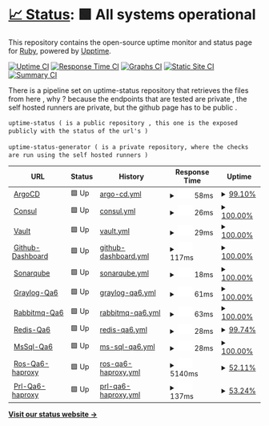 # [📈 Status](https://callruby.github.io/uptime-status): <!--live status--> **🟩 All systems operational**

This repository contains the open-source uptime monitor and status page for [Ruby](http://ruby.com), powered by [Upptime](https://github.com/upptime/upptime).

[![Uptime CI](https://github.com/callruby/uptime-status/workflows/Uptime%20CI/badge.svg)](https://github.com/callruby/uptime-status/actions?query=workflow%3A%22Uptime+CI%22)
[![Response Time CI](https://github.com/callruby/uptime-status/workflows/Response%20Time%20CI/badge.svg)](https://github.com/callruby/uptime-status/actions?query=workflow%3A%22Response+Time+CI%22)
[![Graphs CI](https://github.com/callruby/uptime-status/workflows/Graphs%20CI/badge.svg)](https://github.com/callruby/uptime-status/actions?query=workflow%3A%22Graphs+CI%22)
[![Static Site CI](https://github.com/callruby/uptime-status/workflows/Static%20Site%20CI/badge.svg)](https://github.com/callruby/uptime-status/actions?query=workflow%3A%22Static+Site+CI%22)
[![Summary CI](https://github.com/callruby/uptime-status/workflows/Summary%20CI/badge.svg)](https://github.com/callruby/uptime-status/actions?query=workflow%3A%22Summary+CI%22)

There is a pipeline set on uptime-status repository that retrieves the files from here , why ? because the endpoints that are tested are private , the self hosted runners are private, but the github page has to be public .

    uptime-status ( is a public repository , this one is the exposed publicly with the status of the url's )

    uptime-status-generator ( is a private repository, where the checks are run using the self hosted runners )

<!--start: status pages-->
<!-- This summary is generated by Upptime (https://github.com/upptime/upptime) -->
<!-- Do not edit this manually, your changes will be overwritten -->
<!-- prettier-ignore -->
| URL | Status | History | Response Time | Uptime |
| --- | ------ | ------- | ------------- | ------ |
| <img alt="" src="https://favicons.githubusercontent.com/null" height="13"> [ArgoCD](argocd.devops.ruby.com) | 🟩 Up | [argo-cd.yml](https://github.com/callruby/uptime-status-generator/commits/HEAD/history/argo-cd.yml) | <details><summary><img alt="Response time graph" src="./graphs/argo-cd/response-time-week.png" height="20"> 58ms</summary><br><a href="https://callruby.github.io/uptime-status/history/argo-cd"><img alt="Response time 58" src="https://img.shields.io/endpoint?url=https%3A%2F%2Fraw.githubusercontent.com%2Fcallruby%2Fuptime-status-generator%2FHEAD%2Fapi%2Fargo-cd%2Fresponse-time.json"></a><br><a href="https://callruby.github.io/uptime-status/history/argo-cd"><img alt="24-hour response time 71" src="https://img.shields.io/endpoint?url=https%3A%2F%2Fraw.githubusercontent.com%2Fcallruby%2Fuptime-status-generator%2FHEAD%2Fapi%2Fargo-cd%2Fresponse-time-day.json"></a><br><a href="https://callruby.github.io/uptime-status/history/argo-cd"><img alt="7-day response time 58" src="https://img.shields.io/endpoint?url=https%3A%2F%2Fraw.githubusercontent.com%2Fcallruby%2Fuptime-status-generator%2FHEAD%2Fapi%2Fargo-cd%2Fresponse-time-week.json"></a><br><a href="https://callruby.github.io/uptime-status/history/argo-cd"><img alt="30-day response time 58" src="https://img.shields.io/endpoint?url=https%3A%2F%2Fraw.githubusercontent.com%2Fcallruby%2Fuptime-status-generator%2FHEAD%2Fapi%2Fargo-cd%2Fresponse-time-month.json"></a><br><a href="https://callruby.github.io/uptime-status/history/argo-cd"><img alt="1-year response time 58" src="https://img.shields.io/endpoint?url=https%3A%2F%2Fraw.githubusercontent.com%2Fcallruby%2Fuptime-status-generator%2FHEAD%2Fapi%2Fargo-cd%2Fresponse-time-year.json"></a></details> | <details><summary><a href="https://callruby.github.io/uptime-status/history/argo-cd">99.10%</a></summary><a href="https://callruby.github.io/uptime-status/history/argo-cd"><img alt="All-time uptime 99.10%" src="https://img.shields.io/endpoint?url=https%3A%2F%2Fraw.githubusercontent.com%2Fcallruby%2Fuptime-status-generator%2FHEAD%2Fapi%2Fargo-cd%2Fuptime.json"></a><br><a href="https://callruby.github.io/uptime-status/history/argo-cd"><img alt="24-hour uptime 100.00%" src="https://img.shields.io/endpoint?url=https%3A%2F%2Fraw.githubusercontent.com%2Fcallruby%2Fuptime-status-generator%2FHEAD%2Fapi%2Fargo-cd%2Fuptime-day.json"></a><br><a href="https://callruby.github.io/uptime-status/history/argo-cd"><img alt="7-day uptime 99.10%" src="https://img.shields.io/endpoint?url=https%3A%2F%2Fraw.githubusercontent.com%2Fcallruby%2Fuptime-status-generator%2FHEAD%2Fapi%2Fargo-cd%2Fuptime-week.json"></a><br><a href="https://callruby.github.io/uptime-status/history/argo-cd"><img alt="30-day uptime 99.10%" src="https://img.shields.io/endpoint?url=https%3A%2F%2Fraw.githubusercontent.com%2Fcallruby%2Fuptime-status-generator%2FHEAD%2Fapi%2Fargo-cd%2Fuptime-month.json"></a><br><a href="https://callruby.github.io/uptime-status/history/argo-cd"><img alt="1-year uptime 99.10%" src="https://img.shields.io/endpoint?url=https%3A%2F%2Fraw.githubusercontent.com%2Fcallruby%2Fuptime-status-generator%2FHEAD%2Fapi%2Fargo-cd%2Fuptime-year.json"></a></details>
| <img alt="" src="https://favicons.githubusercontent.com/null" height="13"> [Consul](consul.devops.ruby.com) | 🟩 Up | [consul.yml](https://github.com/callruby/uptime-status-generator/commits/HEAD/history/consul.yml) | <details><summary><img alt="Response time graph" src="./graphs/consul/response-time-week.png" height="20"> 26ms</summary><br><a href="https://callruby.github.io/uptime-status/history/consul"><img alt="Response time 26" src="https://img.shields.io/endpoint?url=https%3A%2F%2Fraw.githubusercontent.com%2Fcallruby%2Fuptime-status-generator%2FHEAD%2Fapi%2Fconsul%2Fresponse-time.json"></a><br><a href="https://callruby.github.io/uptime-status/history/consul"><img alt="24-hour response time 33" src="https://img.shields.io/endpoint?url=https%3A%2F%2Fraw.githubusercontent.com%2Fcallruby%2Fuptime-status-generator%2FHEAD%2Fapi%2Fconsul%2Fresponse-time-day.json"></a><br><a href="https://callruby.github.io/uptime-status/history/consul"><img alt="7-day response time 26" src="https://img.shields.io/endpoint?url=https%3A%2F%2Fraw.githubusercontent.com%2Fcallruby%2Fuptime-status-generator%2FHEAD%2Fapi%2Fconsul%2Fresponse-time-week.json"></a><br><a href="https://callruby.github.io/uptime-status/history/consul"><img alt="30-day response time 26" src="https://img.shields.io/endpoint?url=https%3A%2F%2Fraw.githubusercontent.com%2Fcallruby%2Fuptime-status-generator%2FHEAD%2Fapi%2Fconsul%2Fresponse-time-month.json"></a><br><a href="https://callruby.github.io/uptime-status/history/consul"><img alt="1-year response time 26" src="https://img.shields.io/endpoint?url=https%3A%2F%2Fraw.githubusercontent.com%2Fcallruby%2Fuptime-status-generator%2FHEAD%2Fapi%2Fconsul%2Fresponse-time-year.json"></a></details> | <details><summary><a href="https://callruby.github.io/uptime-status/history/consul">100.00%</a></summary><a href="https://callruby.github.io/uptime-status/history/consul"><img alt="All-time uptime 100.00%" src="https://img.shields.io/endpoint?url=https%3A%2F%2Fraw.githubusercontent.com%2Fcallruby%2Fuptime-status-generator%2FHEAD%2Fapi%2Fconsul%2Fuptime.json"></a><br><a href="https://callruby.github.io/uptime-status/history/consul"><img alt="24-hour uptime 100.00%" src="https://img.shields.io/endpoint?url=https%3A%2F%2Fraw.githubusercontent.com%2Fcallruby%2Fuptime-status-generator%2FHEAD%2Fapi%2Fconsul%2Fuptime-day.json"></a><br><a href="https://callruby.github.io/uptime-status/history/consul"><img alt="7-day uptime 100.00%" src="https://img.shields.io/endpoint?url=https%3A%2F%2Fraw.githubusercontent.com%2Fcallruby%2Fuptime-status-generator%2FHEAD%2Fapi%2Fconsul%2Fuptime-week.json"></a><br><a href="https://callruby.github.io/uptime-status/history/consul"><img alt="30-day uptime 100.00%" src="https://img.shields.io/endpoint?url=https%3A%2F%2Fraw.githubusercontent.com%2Fcallruby%2Fuptime-status-generator%2FHEAD%2Fapi%2Fconsul%2Fuptime-month.json"></a><br><a href="https://callruby.github.io/uptime-status/history/consul"><img alt="1-year uptime 100.00%" src="https://img.shields.io/endpoint?url=https%3A%2F%2Fraw.githubusercontent.com%2Fcallruby%2Fuptime-status-generator%2FHEAD%2Fapi%2Fconsul%2Fuptime-year.json"></a></details>
| <img alt="" src="https://favicons.githubusercontent.com/8200" height="13"> [Vault](vault.devops.ruby.com:8200) | 🟩 Up | [vault.yml](https://github.com/callruby/uptime-status-generator/commits/HEAD/history/vault.yml) | <details><summary><img alt="Response time graph" src="./graphs/vault/response-time-week.png" height="20"> 29ms</summary><br><a href="https://callruby.github.io/uptime-status/history/vault"><img alt="Response time 29" src="https://img.shields.io/endpoint?url=https%3A%2F%2Fraw.githubusercontent.com%2Fcallruby%2Fuptime-status-generator%2FHEAD%2Fapi%2Fvault%2Fresponse-time.json"></a><br><a href="https://callruby.github.io/uptime-status/history/vault"><img alt="24-hour response time 24" src="https://img.shields.io/endpoint?url=https%3A%2F%2Fraw.githubusercontent.com%2Fcallruby%2Fuptime-status-generator%2FHEAD%2Fapi%2Fvault%2Fresponse-time-day.json"></a><br><a href="https://callruby.github.io/uptime-status/history/vault"><img alt="7-day response time 29" src="https://img.shields.io/endpoint?url=https%3A%2F%2Fraw.githubusercontent.com%2Fcallruby%2Fuptime-status-generator%2FHEAD%2Fapi%2Fvault%2Fresponse-time-week.json"></a><br><a href="https://callruby.github.io/uptime-status/history/vault"><img alt="30-day response time 29" src="https://img.shields.io/endpoint?url=https%3A%2F%2Fraw.githubusercontent.com%2Fcallruby%2Fuptime-status-generator%2FHEAD%2Fapi%2Fvault%2Fresponse-time-month.json"></a><br><a href="https://callruby.github.io/uptime-status/history/vault"><img alt="1-year response time 29" src="https://img.shields.io/endpoint?url=https%3A%2F%2Fraw.githubusercontent.com%2Fcallruby%2Fuptime-status-generator%2FHEAD%2Fapi%2Fvault%2Fresponse-time-year.json"></a></details> | <details><summary><a href="https://callruby.github.io/uptime-status/history/vault">100.00%</a></summary><a href="https://callruby.github.io/uptime-status/history/vault"><img alt="All-time uptime 100.00%" src="https://img.shields.io/endpoint?url=https%3A%2F%2Fraw.githubusercontent.com%2Fcallruby%2Fuptime-status-generator%2FHEAD%2Fapi%2Fvault%2Fuptime.json"></a><br><a href="https://callruby.github.io/uptime-status/history/vault"><img alt="24-hour uptime 100.00%" src="https://img.shields.io/endpoint?url=https%3A%2F%2Fraw.githubusercontent.com%2Fcallruby%2Fuptime-status-generator%2FHEAD%2Fapi%2Fvault%2Fuptime-day.json"></a><br><a href="https://callruby.github.io/uptime-status/history/vault"><img alt="7-day uptime 100.00%" src="https://img.shields.io/endpoint?url=https%3A%2F%2Fraw.githubusercontent.com%2Fcallruby%2Fuptime-status-generator%2FHEAD%2Fapi%2Fvault%2Fuptime-week.json"></a><br><a href="https://callruby.github.io/uptime-status/history/vault"><img alt="30-day uptime 100.00%" src="https://img.shields.io/endpoint?url=https%3A%2F%2Fraw.githubusercontent.com%2Fcallruby%2Fuptime-status-generator%2FHEAD%2Fapi%2Fvault%2Fuptime-month.json"></a><br><a href="https://callruby.github.io/uptime-status/history/vault"><img alt="1-year uptime 100.00%" src="https://img.shields.io/endpoint?url=https%3A%2F%2Fraw.githubusercontent.com%2Fcallruby%2Fuptime-status-generator%2FHEAD%2Fapi%2Fvault%2Fuptime-year.json"></a></details>
| <img alt="" src="https://favicons.githubusercontent.com/8080" height="13"> [Github-Dashboard](github-dashboard.dev.devops.ruby.com:8080) | 🟩 Up | [github-dashboard.yml](https://github.com/callruby/uptime-status-generator/commits/HEAD/history/github-dashboard.yml) | <details><summary><img alt="Response time graph" src="./graphs/github-dashboard/response-time-week.png" height="20"> 117ms</summary><br><a href="https://callruby.github.io/uptime-status/history/github-dashboard"><img alt="Response time 117" src="https://img.shields.io/endpoint?url=https%3A%2F%2Fraw.githubusercontent.com%2Fcallruby%2Fuptime-status-generator%2FHEAD%2Fapi%2Fgithub-dashboard%2Fresponse-time.json"></a><br><a href="https://callruby.github.io/uptime-status/history/github-dashboard"><img alt="24-hour response time 59" src="https://img.shields.io/endpoint?url=https%3A%2F%2Fraw.githubusercontent.com%2Fcallruby%2Fuptime-status-generator%2FHEAD%2Fapi%2Fgithub-dashboard%2Fresponse-time-day.json"></a><br><a href="https://callruby.github.io/uptime-status/history/github-dashboard"><img alt="7-day response time 117" src="https://img.shields.io/endpoint?url=https%3A%2F%2Fraw.githubusercontent.com%2Fcallruby%2Fuptime-status-generator%2FHEAD%2Fapi%2Fgithub-dashboard%2Fresponse-time-week.json"></a><br><a href="https://callruby.github.io/uptime-status/history/github-dashboard"><img alt="30-day response time 117" src="https://img.shields.io/endpoint?url=https%3A%2F%2Fraw.githubusercontent.com%2Fcallruby%2Fuptime-status-generator%2FHEAD%2Fapi%2Fgithub-dashboard%2Fresponse-time-month.json"></a><br><a href="https://callruby.github.io/uptime-status/history/github-dashboard"><img alt="1-year response time 117" src="https://img.shields.io/endpoint?url=https%3A%2F%2Fraw.githubusercontent.com%2Fcallruby%2Fuptime-status-generator%2FHEAD%2Fapi%2Fgithub-dashboard%2Fresponse-time-year.json"></a></details> | <details><summary><a href="https://callruby.github.io/uptime-status/history/github-dashboard">100.00%</a></summary><a href="https://callruby.github.io/uptime-status/history/github-dashboard"><img alt="All-time uptime 100.00%" src="https://img.shields.io/endpoint?url=https%3A%2F%2Fraw.githubusercontent.com%2Fcallruby%2Fuptime-status-generator%2FHEAD%2Fapi%2Fgithub-dashboard%2Fuptime.json"></a><br><a href="https://callruby.github.io/uptime-status/history/github-dashboard"><img alt="24-hour uptime 100.00%" src="https://img.shields.io/endpoint?url=https%3A%2F%2Fraw.githubusercontent.com%2Fcallruby%2Fuptime-status-generator%2FHEAD%2Fapi%2Fgithub-dashboard%2Fuptime-day.json"></a><br><a href="https://callruby.github.io/uptime-status/history/github-dashboard"><img alt="7-day uptime 100.00%" src="https://img.shields.io/endpoint?url=https%3A%2F%2Fraw.githubusercontent.com%2Fcallruby%2Fuptime-status-generator%2FHEAD%2Fapi%2Fgithub-dashboard%2Fuptime-week.json"></a><br><a href="https://callruby.github.io/uptime-status/history/github-dashboard"><img alt="30-day uptime 100.00%" src="https://img.shields.io/endpoint?url=https%3A%2F%2Fraw.githubusercontent.com%2Fcallruby%2Fuptime-status-generator%2FHEAD%2Fapi%2Fgithub-dashboard%2Fuptime-month.json"></a><br><a href="https://callruby.github.io/uptime-status/history/github-dashboard"><img alt="1-year uptime 100.00%" src="https://img.shields.io/endpoint?url=https%3A%2F%2Fraw.githubusercontent.com%2Fcallruby%2Fuptime-status-generator%2FHEAD%2Fapi%2Fgithub-dashboard%2Fuptime-year.json"></a></details>
| <img alt="" src="https://favicons.githubusercontent.com/9000" height="13"> [Sonarqube](sonarqube.devops.ruby.com:9000) | 🟩 Up | [sonarqube.yml](https://github.com/callruby/uptime-status-generator/commits/HEAD/history/sonarqube.yml) | <details><summary><img alt="Response time graph" src="./graphs/sonarqube/response-time-week.png" height="20"> 18ms</summary><br><a href="https://callruby.github.io/uptime-status/history/sonarqube"><img alt="Response time 18" src="https://img.shields.io/endpoint?url=https%3A%2F%2Fraw.githubusercontent.com%2Fcallruby%2Fuptime-status-generator%2FHEAD%2Fapi%2Fsonarqube%2Fresponse-time.json"></a><br><a href="https://callruby.github.io/uptime-status/history/sonarqube"><img alt="24-hour response time 18" src="https://img.shields.io/endpoint?url=https%3A%2F%2Fraw.githubusercontent.com%2Fcallruby%2Fuptime-status-generator%2FHEAD%2Fapi%2Fsonarqube%2Fresponse-time-day.json"></a><br><a href="https://callruby.github.io/uptime-status/history/sonarqube"><img alt="7-day response time 18" src="https://img.shields.io/endpoint?url=https%3A%2F%2Fraw.githubusercontent.com%2Fcallruby%2Fuptime-status-generator%2FHEAD%2Fapi%2Fsonarqube%2Fresponse-time-week.json"></a><br><a href="https://callruby.github.io/uptime-status/history/sonarqube"><img alt="30-day response time 18" src="https://img.shields.io/endpoint?url=https%3A%2F%2Fraw.githubusercontent.com%2Fcallruby%2Fuptime-status-generator%2FHEAD%2Fapi%2Fsonarqube%2Fresponse-time-month.json"></a><br><a href="https://callruby.github.io/uptime-status/history/sonarqube"><img alt="1-year response time 18" src="https://img.shields.io/endpoint?url=https%3A%2F%2Fraw.githubusercontent.com%2Fcallruby%2Fuptime-status-generator%2FHEAD%2Fapi%2Fsonarqube%2Fresponse-time-year.json"></a></details> | <details><summary><a href="https://callruby.github.io/uptime-status/history/sonarqube">100.00%</a></summary><a href="https://callruby.github.io/uptime-status/history/sonarqube"><img alt="All-time uptime 100.00%" src="https://img.shields.io/endpoint?url=https%3A%2F%2Fraw.githubusercontent.com%2Fcallruby%2Fuptime-status-generator%2FHEAD%2Fapi%2Fsonarqube%2Fuptime.json"></a><br><a href="https://callruby.github.io/uptime-status/history/sonarqube"><img alt="24-hour uptime 100.00%" src="https://img.shields.io/endpoint?url=https%3A%2F%2Fraw.githubusercontent.com%2Fcallruby%2Fuptime-status-generator%2FHEAD%2Fapi%2Fsonarqube%2Fuptime-day.json"></a><br><a href="https://callruby.github.io/uptime-status/history/sonarqube"><img alt="7-day uptime 100.00%" src="https://img.shields.io/endpoint?url=https%3A%2F%2Fraw.githubusercontent.com%2Fcallruby%2Fuptime-status-generator%2FHEAD%2Fapi%2Fsonarqube%2Fuptime-week.json"></a><br><a href="https://callruby.github.io/uptime-status/history/sonarqube"><img alt="30-day uptime 100.00%" src="https://img.shields.io/endpoint?url=https%3A%2F%2Fraw.githubusercontent.com%2Fcallruby%2Fuptime-status-generator%2FHEAD%2Fapi%2Fsonarqube%2Fuptime-month.json"></a><br><a href="https://callruby.github.io/uptime-status/history/sonarqube"><img alt="1-year uptime 100.00%" src="https://img.shields.io/endpoint?url=https%3A%2F%2Fraw.githubusercontent.com%2Fcallruby%2Fuptime-status-generator%2FHEAD%2Fapi%2Fsonarqube%2Fuptime-year.json"></a></details>
| <img alt="" src="https://favicons.githubusercontent.com/9000" height="13"> [Graylog-Qa6](graylog-qa6.dev.devops.ruby.com:9000) | 🟩 Up | [graylog-qa6.yml](https://github.com/callruby/uptime-status-generator/commits/HEAD/history/graylog-qa6.yml) | <details><summary><img alt="Response time graph" src="./graphs/graylog-qa6/response-time-week.png" height="20"> 61ms</summary><br><a href="https://callruby.github.io/uptime-status/history/graylog-qa6"><img alt="Response time 61" src="https://img.shields.io/endpoint?url=https%3A%2F%2Fraw.githubusercontent.com%2Fcallruby%2Fuptime-status-generator%2FHEAD%2Fapi%2Fgraylog-qa6%2Fresponse-time.json"></a><br><a href="https://callruby.github.io/uptime-status/history/graylog-qa6"><img alt="24-hour response time 57" src="https://img.shields.io/endpoint?url=https%3A%2F%2Fraw.githubusercontent.com%2Fcallruby%2Fuptime-status-generator%2FHEAD%2Fapi%2Fgraylog-qa6%2Fresponse-time-day.json"></a><br><a href="https://callruby.github.io/uptime-status/history/graylog-qa6"><img alt="7-day response time 61" src="https://img.shields.io/endpoint?url=https%3A%2F%2Fraw.githubusercontent.com%2Fcallruby%2Fuptime-status-generator%2FHEAD%2Fapi%2Fgraylog-qa6%2Fresponse-time-week.json"></a><br><a href="https://callruby.github.io/uptime-status/history/graylog-qa6"><img alt="30-day response time 61" src="https://img.shields.io/endpoint?url=https%3A%2F%2Fraw.githubusercontent.com%2Fcallruby%2Fuptime-status-generator%2FHEAD%2Fapi%2Fgraylog-qa6%2Fresponse-time-month.json"></a><br><a href="https://callruby.github.io/uptime-status/history/graylog-qa6"><img alt="1-year response time 61" src="https://img.shields.io/endpoint?url=https%3A%2F%2Fraw.githubusercontent.com%2Fcallruby%2Fuptime-status-generator%2FHEAD%2Fapi%2Fgraylog-qa6%2Fresponse-time-year.json"></a></details> | <details><summary><a href="https://callruby.github.io/uptime-status/history/graylog-qa6">100.00%</a></summary><a href="https://callruby.github.io/uptime-status/history/graylog-qa6"><img alt="All-time uptime 100.00%" src="https://img.shields.io/endpoint?url=https%3A%2F%2Fraw.githubusercontent.com%2Fcallruby%2Fuptime-status-generator%2FHEAD%2Fapi%2Fgraylog-qa6%2Fuptime.json"></a><br><a href="https://callruby.github.io/uptime-status/history/graylog-qa6"><img alt="24-hour uptime 100.00%" src="https://img.shields.io/endpoint?url=https%3A%2F%2Fraw.githubusercontent.com%2Fcallruby%2Fuptime-status-generator%2FHEAD%2Fapi%2Fgraylog-qa6%2Fuptime-day.json"></a><br><a href="https://callruby.github.io/uptime-status/history/graylog-qa6"><img alt="7-day uptime 100.00%" src="https://img.shields.io/endpoint?url=https%3A%2F%2Fraw.githubusercontent.com%2Fcallruby%2Fuptime-status-generator%2FHEAD%2Fapi%2Fgraylog-qa6%2Fuptime-week.json"></a><br><a href="https://callruby.github.io/uptime-status/history/graylog-qa6"><img alt="30-day uptime 100.00%" src="https://img.shields.io/endpoint?url=https%3A%2F%2Fraw.githubusercontent.com%2Fcallruby%2Fuptime-status-generator%2FHEAD%2Fapi%2Fgraylog-qa6%2Fuptime-month.json"></a><br><a href="https://callruby.github.io/uptime-status/history/graylog-qa6"><img alt="1-year uptime 100.00%" src="https://img.shields.io/endpoint?url=https%3A%2F%2Fraw.githubusercontent.com%2Fcallruby%2Fuptime-status-generator%2FHEAD%2Fapi%2Fgraylog-qa6%2Fuptime-year.json"></a></details>
| <img alt="" src="https://favicons.githubusercontent.com/15672" height="13"> [Rabbitmq-Qa6](rabbitmq-qa6.dev.devops.ruby.com:15672) | 🟩 Up | [rabbitmq-qa6.yml](https://github.com/callruby/uptime-status-generator/commits/HEAD/history/rabbitmq-qa6.yml) | <details><summary><img alt="Response time graph" src="./graphs/rabbitmq-qa6/response-time-week.png" height="20"> 63ms</summary><br><a href="https://callruby.github.io/uptime-status/history/rabbitmq-qa6"><img alt="Response time 63" src="https://img.shields.io/endpoint?url=https%3A%2F%2Fraw.githubusercontent.com%2Fcallruby%2Fuptime-status-generator%2FHEAD%2Fapi%2Frabbitmq-qa6%2Fresponse-time.json"></a><br><a href="https://callruby.github.io/uptime-status/history/rabbitmq-qa6"><img alt="24-hour response time 60" src="https://img.shields.io/endpoint?url=https%3A%2F%2Fraw.githubusercontent.com%2Fcallruby%2Fuptime-status-generator%2FHEAD%2Fapi%2Frabbitmq-qa6%2Fresponse-time-day.json"></a><br><a href="https://callruby.github.io/uptime-status/history/rabbitmq-qa6"><img alt="7-day response time 63" src="https://img.shields.io/endpoint?url=https%3A%2F%2Fraw.githubusercontent.com%2Fcallruby%2Fuptime-status-generator%2FHEAD%2Fapi%2Frabbitmq-qa6%2Fresponse-time-week.json"></a><br><a href="https://callruby.github.io/uptime-status/history/rabbitmq-qa6"><img alt="30-day response time 63" src="https://img.shields.io/endpoint?url=https%3A%2F%2Fraw.githubusercontent.com%2Fcallruby%2Fuptime-status-generator%2FHEAD%2Fapi%2Frabbitmq-qa6%2Fresponse-time-month.json"></a><br><a href="https://callruby.github.io/uptime-status/history/rabbitmq-qa6"><img alt="1-year response time 63" src="https://img.shields.io/endpoint?url=https%3A%2F%2Fraw.githubusercontent.com%2Fcallruby%2Fuptime-status-generator%2FHEAD%2Fapi%2Frabbitmq-qa6%2Fresponse-time-year.json"></a></details> | <details><summary><a href="https://callruby.github.io/uptime-status/history/rabbitmq-qa6">100.00%</a></summary><a href="https://callruby.github.io/uptime-status/history/rabbitmq-qa6"><img alt="All-time uptime 100.00%" src="https://img.shields.io/endpoint?url=https%3A%2F%2Fraw.githubusercontent.com%2Fcallruby%2Fuptime-status-generator%2FHEAD%2Fapi%2Frabbitmq-qa6%2Fuptime.json"></a><br><a href="https://callruby.github.io/uptime-status/history/rabbitmq-qa6"><img alt="24-hour uptime 100.00%" src="https://img.shields.io/endpoint?url=https%3A%2F%2Fraw.githubusercontent.com%2Fcallruby%2Fuptime-status-generator%2FHEAD%2Fapi%2Frabbitmq-qa6%2Fuptime-day.json"></a><br><a href="https://callruby.github.io/uptime-status/history/rabbitmq-qa6"><img alt="7-day uptime 100.00%" src="https://img.shields.io/endpoint?url=https%3A%2F%2Fraw.githubusercontent.com%2Fcallruby%2Fuptime-status-generator%2FHEAD%2Fapi%2Frabbitmq-qa6%2Fuptime-week.json"></a><br><a href="https://callruby.github.io/uptime-status/history/rabbitmq-qa6"><img alt="30-day uptime 100.00%" src="https://img.shields.io/endpoint?url=https%3A%2F%2Fraw.githubusercontent.com%2Fcallruby%2Fuptime-status-generator%2FHEAD%2Fapi%2Frabbitmq-qa6%2Fuptime-month.json"></a><br><a href="https://callruby.github.io/uptime-status/history/rabbitmq-qa6"><img alt="1-year uptime 100.00%" src="https://img.shields.io/endpoint?url=https%3A%2F%2Fraw.githubusercontent.com%2Fcallruby%2Fuptime-status-generator%2FHEAD%2Fapi%2Frabbitmq-qa6%2Fuptime-year.json"></a></details>
| <img alt="" src="https://favicons.githubusercontent.com/null" height="13"> [Redis-Qa6](redis-qa6.dev.devops.ruby.com) | 🟩 Up | [redis-qa6.yml](https://github.com/callruby/uptime-status-generator/commits/HEAD/history/redis-qa6.yml) | <details><summary><img alt="Response time graph" src="./graphs/redis-qa6/response-time-week.png" height="20"> 28ms</summary><br><a href="https://callruby.github.io/uptime-status/history/redis-qa6"><img alt="Response time 28" src="https://img.shields.io/endpoint?url=https%3A%2F%2Fraw.githubusercontent.com%2Fcallruby%2Fuptime-status-generator%2FHEAD%2Fapi%2Fredis-qa6%2Fresponse-time.json"></a><br><a href="https://callruby.github.io/uptime-status/history/redis-qa6"><img alt="24-hour response time 28" src="https://img.shields.io/endpoint?url=https%3A%2F%2Fraw.githubusercontent.com%2Fcallruby%2Fuptime-status-generator%2FHEAD%2Fapi%2Fredis-qa6%2Fresponse-time-day.json"></a><br><a href="https://callruby.github.io/uptime-status/history/redis-qa6"><img alt="7-day response time 28" src="https://img.shields.io/endpoint?url=https%3A%2F%2Fraw.githubusercontent.com%2Fcallruby%2Fuptime-status-generator%2FHEAD%2Fapi%2Fredis-qa6%2Fresponse-time-week.json"></a><br><a href="https://callruby.github.io/uptime-status/history/redis-qa6"><img alt="30-day response time 28" src="https://img.shields.io/endpoint?url=https%3A%2F%2Fraw.githubusercontent.com%2Fcallruby%2Fuptime-status-generator%2FHEAD%2Fapi%2Fredis-qa6%2Fresponse-time-month.json"></a><br><a href="https://callruby.github.io/uptime-status/history/redis-qa6"><img alt="1-year response time 28" src="https://img.shields.io/endpoint?url=https%3A%2F%2Fraw.githubusercontent.com%2Fcallruby%2Fuptime-status-generator%2FHEAD%2Fapi%2Fredis-qa6%2Fresponse-time-year.json"></a></details> | <details><summary><a href="https://callruby.github.io/uptime-status/history/redis-qa6">99.74%</a></summary><a href="https://callruby.github.io/uptime-status/history/redis-qa6"><img alt="All-time uptime 99.74%" src="https://img.shields.io/endpoint?url=https%3A%2F%2Fraw.githubusercontent.com%2Fcallruby%2Fuptime-status-generator%2FHEAD%2Fapi%2Fredis-qa6%2Fuptime.json"></a><br><a href="https://callruby.github.io/uptime-status/history/redis-qa6"><img alt="24-hour uptime 100.00%" src="https://img.shields.io/endpoint?url=https%3A%2F%2Fraw.githubusercontent.com%2Fcallruby%2Fuptime-status-generator%2FHEAD%2Fapi%2Fredis-qa6%2Fuptime-day.json"></a><br><a href="https://callruby.github.io/uptime-status/history/redis-qa6"><img alt="7-day uptime 99.74%" src="https://img.shields.io/endpoint?url=https%3A%2F%2Fraw.githubusercontent.com%2Fcallruby%2Fuptime-status-generator%2FHEAD%2Fapi%2Fredis-qa6%2Fuptime-week.json"></a><br><a href="https://callruby.github.io/uptime-status/history/redis-qa6"><img alt="30-day uptime 99.74%" src="https://img.shields.io/endpoint?url=https%3A%2F%2Fraw.githubusercontent.com%2Fcallruby%2Fuptime-status-generator%2FHEAD%2Fapi%2Fredis-qa6%2Fuptime-month.json"></a><br><a href="https://callruby.github.io/uptime-status/history/redis-qa6"><img alt="1-year uptime 99.74%" src="https://img.shields.io/endpoint?url=https%3A%2F%2Fraw.githubusercontent.com%2Fcallruby%2Fuptime-status-generator%2FHEAD%2Fapi%2Fredis-qa6%2Fuptime-year.json"></a></details>
| <img alt="" src="https://favicons.githubusercontent.com/null" height="13"> [MsSql-Qa6](mssqldb-master-qa6.dev.devops.ruby.com) | 🟩 Up | [ms-sql-qa6.yml](https://github.com/callruby/uptime-status-generator/commits/HEAD/history/ms-sql-qa6.yml) | <details><summary><img alt="Response time graph" src="./graphs/ms-sql-qa6/response-time-week.png" height="20"> 28ms</summary><br><a href="https://callruby.github.io/uptime-status/history/ms-sql-qa6"><img alt="Response time 28" src="https://img.shields.io/endpoint?url=https%3A%2F%2Fraw.githubusercontent.com%2Fcallruby%2Fuptime-status-generator%2FHEAD%2Fapi%2Fms-sql-qa6%2Fresponse-time.json"></a><br><a href="https://callruby.github.io/uptime-status/history/ms-sql-qa6"><img alt="24-hour response time 27" src="https://img.shields.io/endpoint?url=https%3A%2F%2Fraw.githubusercontent.com%2Fcallruby%2Fuptime-status-generator%2FHEAD%2Fapi%2Fms-sql-qa6%2Fresponse-time-day.json"></a><br><a href="https://callruby.github.io/uptime-status/history/ms-sql-qa6"><img alt="7-day response time 28" src="https://img.shields.io/endpoint?url=https%3A%2F%2Fraw.githubusercontent.com%2Fcallruby%2Fuptime-status-generator%2FHEAD%2Fapi%2Fms-sql-qa6%2Fresponse-time-week.json"></a><br><a href="https://callruby.github.io/uptime-status/history/ms-sql-qa6"><img alt="30-day response time 28" src="https://img.shields.io/endpoint?url=https%3A%2F%2Fraw.githubusercontent.com%2Fcallruby%2Fuptime-status-generator%2FHEAD%2Fapi%2Fms-sql-qa6%2Fresponse-time-month.json"></a><br><a href="https://callruby.github.io/uptime-status/history/ms-sql-qa6"><img alt="1-year response time 28" src="https://img.shields.io/endpoint?url=https%3A%2F%2Fraw.githubusercontent.com%2Fcallruby%2Fuptime-status-generator%2FHEAD%2Fapi%2Fms-sql-qa6%2Fresponse-time-year.json"></a></details> | <details><summary><a href="https://callruby.github.io/uptime-status/history/ms-sql-qa6">100.00%</a></summary><a href="https://callruby.github.io/uptime-status/history/ms-sql-qa6"><img alt="All-time uptime 100.00%" src="https://img.shields.io/endpoint?url=https%3A%2F%2Fraw.githubusercontent.com%2Fcallruby%2Fuptime-status-generator%2FHEAD%2Fapi%2Fms-sql-qa6%2Fuptime.json"></a><br><a href="https://callruby.github.io/uptime-status/history/ms-sql-qa6"><img alt="24-hour uptime 100.00%" src="https://img.shields.io/endpoint?url=https%3A%2F%2Fraw.githubusercontent.com%2Fcallruby%2Fuptime-status-generator%2FHEAD%2Fapi%2Fms-sql-qa6%2Fuptime-day.json"></a><br><a href="https://callruby.github.io/uptime-status/history/ms-sql-qa6"><img alt="7-day uptime 100.00%" src="https://img.shields.io/endpoint?url=https%3A%2F%2Fraw.githubusercontent.com%2Fcallruby%2Fuptime-status-generator%2FHEAD%2Fapi%2Fms-sql-qa6%2Fuptime-week.json"></a><br><a href="https://callruby.github.io/uptime-status/history/ms-sql-qa6"><img alt="30-day uptime 100.00%" src="https://img.shields.io/endpoint?url=https%3A%2F%2Fraw.githubusercontent.com%2Fcallruby%2Fuptime-status-generator%2FHEAD%2Fapi%2Fms-sql-qa6%2Fuptime-month.json"></a><br><a href="https://callruby.github.io/uptime-status/history/ms-sql-qa6"><img alt="1-year uptime 100.00%" src="https://img.shields.io/endpoint?url=https%3A%2F%2Fraw.githubusercontent.com%2Fcallruby%2Fuptime-status-generator%2FHEAD%2Fapi%2Fms-sql-qa6%2Fuptime-year.json"></a></details>
| <img alt="" src="https://favicons.githubusercontent.com/null" height="13"> [Ros-Qa6-haproxy](qa6ros.dev.devops.ruby.com) | 🟩 Up | [ros-qa6-haproxy.yml](https://github.com/callruby/uptime-status-generator/commits/HEAD/history/ros-qa6-haproxy.yml) | <details><summary><img alt="Response time graph" src="./graphs/ros-qa6-haproxy/response-time-week.png" height="20"> 5140ms</summary><br><a href="https://callruby.github.io/uptime-status/history/ros-qa6-haproxy"><img alt="Response time 5140" src="https://img.shields.io/endpoint?url=https%3A%2F%2Fraw.githubusercontent.com%2Fcallruby%2Fuptime-status-generator%2FHEAD%2Fapi%2Fros-qa6-haproxy%2Fresponse-time.json"></a><br><a href="https://callruby.github.io/uptime-status/history/ros-qa6-haproxy"><img alt="24-hour response time 5971" src="https://img.shields.io/endpoint?url=https%3A%2F%2Fraw.githubusercontent.com%2Fcallruby%2Fuptime-status-generator%2FHEAD%2Fapi%2Fros-qa6-haproxy%2Fresponse-time-day.json"></a><br><a href="https://callruby.github.io/uptime-status/history/ros-qa6-haproxy"><img alt="7-day response time 5140" src="https://img.shields.io/endpoint?url=https%3A%2F%2Fraw.githubusercontent.com%2Fcallruby%2Fuptime-status-generator%2FHEAD%2Fapi%2Fros-qa6-haproxy%2Fresponse-time-week.json"></a><br><a href="https://callruby.github.io/uptime-status/history/ros-qa6-haproxy"><img alt="30-day response time 5140" src="https://img.shields.io/endpoint?url=https%3A%2F%2Fraw.githubusercontent.com%2Fcallruby%2Fuptime-status-generator%2FHEAD%2Fapi%2Fros-qa6-haproxy%2Fresponse-time-month.json"></a><br><a href="https://callruby.github.io/uptime-status/history/ros-qa6-haproxy"><img alt="1-year response time 5140" src="https://img.shields.io/endpoint?url=https%3A%2F%2Fraw.githubusercontent.com%2Fcallruby%2Fuptime-status-generator%2FHEAD%2Fapi%2Fros-qa6-haproxy%2Fresponse-time-year.json"></a></details> | <details><summary><a href="https://callruby.github.io/uptime-status/history/ros-qa6-haproxy">52.11%</a></summary><a href="https://callruby.github.io/uptime-status/history/ros-qa6-haproxy"><img alt="All-time uptime 52.11%" src="https://img.shields.io/endpoint?url=https%3A%2F%2Fraw.githubusercontent.com%2Fcallruby%2Fuptime-status-generator%2FHEAD%2Fapi%2Fros-qa6-haproxy%2Fuptime.json"></a><br><a href="https://callruby.github.io/uptime-status/history/ros-qa6-haproxy"><img alt="24-hour uptime 100.00%" src="https://img.shields.io/endpoint?url=https%3A%2F%2Fraw.githubusercontent.com%2Fcallruby%2Fuptime-status-generator%2FHEAD%2Fapi%2Fros-qa6-haproxy%2Fuptime-day.json"></a><br><a href="https://callruby.github.io/uptime-status/history/ros-qa6-haproxy"><img alt="7-day uptime 52.11%" src="https://img.shields.io/endpoint?url=https%3A%2F%2Fraw.githubusercontent.com%2Fcallruby%2Fuptime-status-generator%2FHEAD%2Fapi%2Fros-qa6-haproxy%2Fuptime-week.json"></a><br><a href="https://callruby.github.io/uptime-status/history/ros-qa6-haproxy"><img alt="30-day uptime 52.11%" src="https://img.shields.io/endpoint?url=https%3A%2F%2Fraw.githubusercontent.com%2Fcallruby%2Fuptime-status-generator%2FHEAD%2Fapi%2Fros-qa6-haproxy%2Fuptime-month.json"></a><br><a href="https://callruby.github.io/uptime-status/history/ros-qa6-haproxy"><img alt="1-year uptime 52.11%" src="https://img.shields.io/endpoint?url=https%3A%2F%2Fraw.githubusercontent.com%2Fcallruby%2Fuptime-status-generator%2FHEAD%2Fapi%2Fros-qa6-haproxy%2Fuptime-year.json"></a></details>
| <img alt="" src="https://favicons.githubusercontent.com/null" height="13"> [Prl-Qa6-haproxy](qa6prl.dev.devops.ruby.com) | 🟩 Up | [prl-qa6-haproxy.yml](https://github.com/callruby/uptime-status-generator/commits/HEAD/history/prl-qa6-haproxy.yml) | <details><summary><img alt="Response time graph" src="./graphs/prl-qa6-haproxy/response-time-week.png" height="20"> 137ms</summary><br><a href="https://callruby.github.io/uptime-status/history/prl-qa6-haproxy"><img alt="Response time 137" src="https://img.shields.io/endpoint?url=https%3A%2F%2Fraw.githubusercontent.com%2Fcallruby%2Fuptime-status-generator%2FHEAD%2Fapi%2Fprl-qa6-haproxy%2Fresponse-time.json"></a><br><a href="https://callruby.github.io/uptime-status/history/prl-qa6-haproxy"><img alt="24-hour response time 135" src="https://img.shields.io/endpoint?url=https%3A%2F%2Fraw.githubusercontent.com%2Fcallruby%2Fuptime-status-generator%2FHEAD%2Fapi%2Fprl-qa6-haproxy%2Fresponse-time-day.json"></a><br><a href="https://callruby.github.io/uptime-status/history/prl-qa6-haproxy"><img alt="7-day response time 137" src="https://img.shields.io/endpoint?url=https%3A%2F%2Fraw.githubusercontent.com%2Fcallruby%2Fuptime-status-generator%2FHEAD%2Fapi%2Fprl-qa6-haproxy%2Fresponse-time-week.json"></a><br><a href="https://callruby.github.io/uptime-status/history/prl-qa6-haproxy"><img alt="30-day response time 137" src="https://img.shields.io/endpoint?url=https%3A%2F%2Fraw.githubusercontent.com%2Fcallruby%2Fuptime-status-generator%2FHEAD%2Fapi%2Fprl-qa6-haproxy%2Fresponse-time-month.json"></a><br><a href="https://callruby.github.io/uptime-status/history/prl-qa6-haproxy"><img alt="1-year response time 137" src="https://img.shields.io/endpoint?url=https%3A%2F%2Fraw.githubusercontent.com%2Fcallruby%2Fuptime-status-generator%2FHEAD%2Fapi%2Fprl-qa6-haproxy%2Fresponse-time-year.json"></a></details> | <details><summary><a href="https://callruby.github.io/uptime-status/history/prl-qa6-haproxy">53.24%</a></summary><a href="https://callruby.github.io/uptime-status/history/prl-qa6-haproxy"><img alt="All-time uptime 53.24%" src="https://img.shields.io/endpoint?url=https%3A%2F%2Fraw.githubusercontent.com%2Fcallruby%2Fuptime-status-generator%2FHEAD%2Fapi%2Fprl-qa6-haproxy%2Fuptime.json"></a><br><a href="https://callruby.github.io/uptime-status/history/prl-qa6-haproxy"><img alt="24-hour uptime 100.00%" src="https://img.shields.io/endpoint?url=https%3A%2F%2Fraw.githubusercontent.com%2Fcallruby%2Fuptime-status-generator%2FHEAD%2Fapi%2Fprl-qa6-haproxy%2Fuptime-day.json"></a><br><a href="https://callruby.github.io/uptime-status/history/prl-qa6-haproxy"><img alt="7-day uptime 53.24%" src="https://img.shields.io/endpoint?url=https%3A%2F%2Fraw.githubusercontent.com%2Fcallruby%2Fuptime-status-generator%2FHEAD%2Fapi%2Fprl-qa6-haproxy%2Fuptime-week.json"></a><br><a href="https://callruby.github.io/uptime-status/history/prl-qa6-haproxy"><img alt="30-day uptime 53.24%" src="https://img.shields.io/endpoint?url=https%3A%2F%2Fraw.githubusercontent.com%2Fcallruby%2Fuptime-status-generator%2FHEAD%2Fapi%2Fprl-qa6-haproxy%2Fuptime-month.json"></a><br><a href="https://callruby.github.io/uptime-status/history/prl-qa6-haproxy"><img alt="1-year uptime 53.24%" src="https://img.shields.io/endpoint?url=https%3A%2F%2Fraw.githubusercontent.com%2Fcallruby%2Fuptime-status-generator%2FHEAD%2Fapi%2Fprl-qa6-haproxy%2Fuptime-year.json"></a></details>

<!--end: status pages-->

[**Visit our status website →**](https://callruby.github.io/uptime-status)
